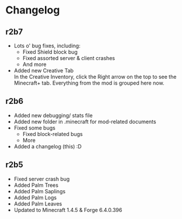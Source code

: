 Changelog
=============
r2b7
-------------
- Lots o' bug fixes, including:    
	- Fixed Shield block bug    
	- Fixed assorted server & client crashes    
	- And more    
- Added new Creative Tab    
In the Creative Inventory, click the Right arrow on the top to see the Minecraft+ tab. Everything from the mod is grouped here now.    
    
r2b6
-------------
- Added new debugging/ stats file    
- Added new folder in .minecraft for mod-related documents    
- Fixed some bugs    
	- Fixed block-related bugs
	- More
- Added a changelog (this) :D    
    
r2b5
-------------
- Fixed server crash bug    
- Added Palm Trees    
- Added Palm Saplings    
- Added Palm Logs    
- Added Palm Leaves    
- Updated to Minecraft 1.4.5 & Forge 6.4.0.396    